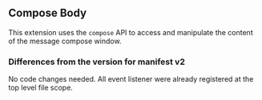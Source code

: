 ## Compose Body

This extension uses the `compose` API to access and manipulate the content of the message compose window.

### Differences from the version for manifest v2

No code changes needed. All event listener were already registered at the top level file scope.
